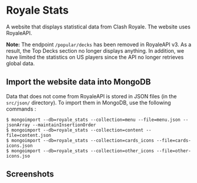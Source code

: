 # Royale Stats

A website that displays statistical data from Clash Royale. The website uses RoyaleAPI.

**Note:** The endpoint `/popular/decks` has been removed in RoyaleAPI v3. As a result, the Top Decks section no longer displays anything. In addition, we have limited the statistics on US players since the API no longer retrieves global data.

## Import the website data into MongoDB

Data that does not come from RoyaleAPI is stored in JSON files (in the `src/json/` directory). To import them in MongoDB, use the following commands :

```
$ mongoimport --db=royale_stats --collection=menu --file=menu.json --jsonArray --maintainInsertionOrder
$ mongoimport --db=royale_stats --collection=content --file=content.json
$ mongoimport --db=royale_stats --collection=cards_icons --file=cards-icons.json
$ mongoimport --db=royale_stats --collection=other_icons --file=other-icons.jso
```

## Screenshots

